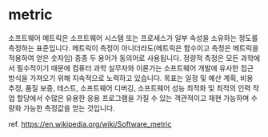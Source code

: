 # metric
소프트웨어 메트릭은 소프트웨어 시스템 또는 프로세스가 일부 속성을 소유하는 정도를 측정하는 표준입니다. 메트릭이 측정이 아니더라도(메트릭은 함수이고 측정은 메트릭을 적용하여 얻은 숫자임) 종종 두 용어가 동의어로 사용됩니다. 정량적 측정은 모든 과학에서 필수적이기 때문에 컴퓨터 과학 실무자와 이론가는 소프트웨어 개발에 유사한 접근 방식을 가져오기 위해 지속적으로 노력하고 있습니다. 목표는 일정 및 예산 계획, 비용 추정, 품질 보증, 테스트, 소프트웨어 디버깅, 소프트웨어 성능 최적화 및 최적의 인력 작업 할당에서 수많은 유용한 응용 프로그램을 가질 수 있는 객관적이고 재현 가능하며 수량화 가능한 측정값을 얻는 것입니다.

ref. https://en.wikipedia.org/wiki/Software_metric
